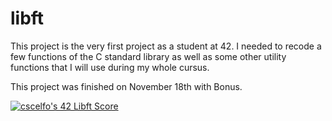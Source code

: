 # libft

This project is the very first project as a student at 42. I needed to recode a few functions of the C standard library as well as some other utility functions that I will use during my whole cursus.

This project was finished on November 18th with Bonus.

[![cscelfo's 42 Libft Score](https://badge42.vercel.app/api/v2/clg22s3a2000608ml2qvs6aly/project/2817953)](https://github.com/JaeSeoKim/badge42)
